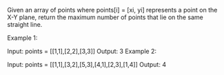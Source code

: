 Given an array of points where points[i] = [xi, yi] represents a point on the X-Y plane, return the maximum number of points that lie on the same straight line.



Example 1:


Input: points = [[1,1],[2,2],[3,3]]
Output: 3
Example 2:


Input: points = [[1,1],[3,2],[5,3],[4,1],[2,3],[1,4]]
Output: 4